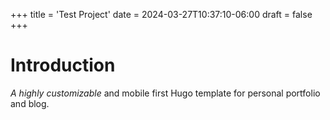 +++
title = 'Test Project'
date = 2024-03-27T10:37:10-06:00
draft = false
+++
# Introduction

*A highly customizable* and mobile first Hugo template for personal portfolio and blog.
